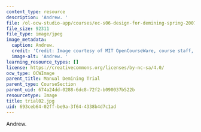 ```yaml
---
content_type: resource
description: 'Andrew. '
file: /ol-ocw-studio-app/courses/ec-s06-design-for-demining-spring-2007/693ceb6402ffbe9a3f644338b4d7c1ad_trial02.jpg
file_size: 92311
file_type: image/jpeg
image_metadata:
  caption: Andrew.
  credit: 'Credit: Image courtesy of MIT OpenCourseWare, course staff, and students.'
  image-alt: 'Andrew. '
learning_resource_types: []
license: https://creativecommons.org/licenses/by-nc-sa/4.0/
ocw_type: OCWImage
parent_title: Manual Demining Trial
parent_type: CourseSection
parent_uid: 674a24dd-0288-6dc8-72f2-b090037b522b
resourcetype: Image
title: trial02.jpg
uid: 693ceb64-02ff-be9a-3f64-4338b4d7c1ad
---
```

Andrew. 